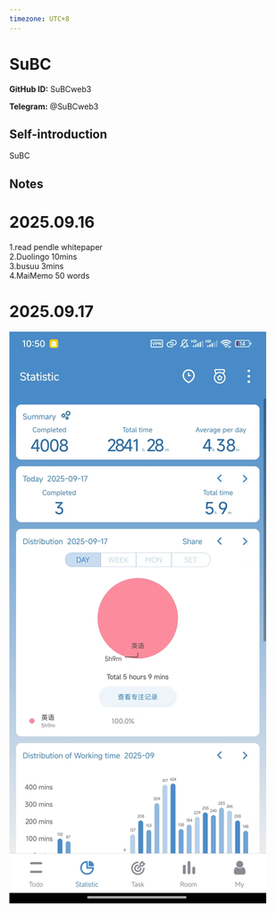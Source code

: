 ```yaml
---
timezone: UTC+8
---
```


# SuBC

**GitHub ID:** SuBCweb3

**Telegram:** @SuBCweb3

## Self-introduction

SuBC

## Notes
<!-- Content_START -->
# 2025.09.16
<!-- DAILY_CHECKIN_2025-09-16_START -->
1.read pendle whitepaper  
2.Duolingo 10mins  
3.busuu 3mins  
4.MaiMemo 50 words
<!-- DAILY_CHECKIN_2025-09-16_END -->


# 2025.09.17
<!-- DAILY_CHECKIN_2025-09-17_START -->
![image.png](https://raw.githubusercontent.com/IntensiveCoLearning/english_3rd/main/assets/SuBCweb3/images/2025-09-17-1758120756082-image.png)
<!-- DAILY_CHECKIN_2025-09-17_END -->
<!-- Content_END -->

